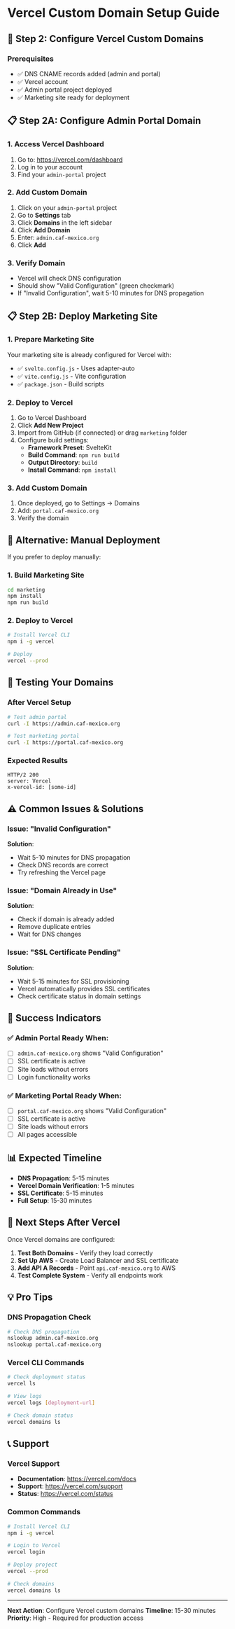 # Vercel Custom Domain Setup Guide

## 🚀 Step 2: Configure Vercel Custom Domains

### Prerequisites
- ✅ DNS CNAME records added (admin and portal)
- ✅ Vercel account
- ✅ Admin portal project deployed
- ✅ Marketing site ready for deployment

## 📋 Step 2A: Configure Admin Portal Domain

### 1. Access Vercel Dashboard
1. Go to: https://vercel.com/dashboard
2. Log in to your account
3. Find your `admin-portal` project

### 2. Add Custom Domain
1. Click on your `admin-portal` project
2. Go to **Settings** tab
3. Click **Domains** in the left sidebar
4. Click **Add Domain**
5. Enter: `admin.caf-mexico.org`
6. Click **Add**

### 3. Verify Domain
- Vercel will check DNS configuration
- Should show "Valid Configuration" (green checkmark)
- If "Invalid Configuration", wait 5-10 minutes for DNS propagation

## 📋 Step 2B: Deploy Marketing Site

### 1. Prepare Marketing Site
Your marketing site is already configured for Vercel with:
- ✅ `svelte.config.js` - Uses adapter-auto
- ✅ `vite.config.js` - Vite configuration
- ✅ `package.json` - Build scripts

### 2. Deploy to Vercel
1. Go to Vercel Dashboard
2. Click **Add New Project**
3. Import from GitHub (if connected) or drag `marketing` folder
4. Configure build settings:
   - **Framework Preset**: SvelteKit
   - **Build Command**: `npm run build`
   - **Output Directory**: `build`
   - **Install Command**: `npm install`

### 3. Add Custom Domain
1. Once deployed, go to Settings → Domains
2. Add: `portal.caf-mexico.org`
3. Verify the domain

## 🔧 Alternative: Manual Deployment

If you prefer to deploy manually:

### 1. Build Marketing Site
```bash
cd marketing
npm install
npm run build
```

### 2. Deploy to Vercel
```bash
# Install Vercel CLI
npm i -g vercel

# Deploy
vercel --prod
```

## 🧪 Testing Your Domains

### After Vercel Setup
```bash
# Test admin portal
curl -I https://admin.caf-mexico.org

# Test marketing portal
curl -I https://portal.caf-mexico.org
```

### Expected Results
```
HTTP/2 200
server: Vercel
x-vercel-id: [some-id]
```

## ⚠️ Common Issues & Solutions

### Issue: "Invalid Configuration"
**Solution**: 
- Wait 5-10 minutes for DNS propagation
- Check DNS records are correct
- Try refreshing the Vercel page

### Issue: "Domain Already in Use"
**Solution**: 
- Check if domain is already added
- Remove duplicate entries
- Wait for DNS changes

### Issue: "SSL Certificate Pending"
**Solution**: 
- Wait 5-15 minutes for SSL provisioning
- Vercel automatically provides SSL certificates
- Check certificate status in domain settings

## 🎯 Success Indicators

### ✅ Admin Portal Ready When:
- [ ] `admin.caf-mexico.org` shows "Valid Configuration"
- [ ] SSL certificate is active
- [ ] Site loads without errors
- [ ] Login functionality works

### ✅ Marketing Portal Ready When:
- [ ] `portal.caf-mexico.org` shows "Valid Configuration"
- [ ] SSL certificate is active
- [ ] Site loads without errors
- [ ] All pages accessible

## 📊 Expected Timeline

- **DNS Propagation**: 5-15 minutes
- **Vercel Domain Verification**: 1-5 minutes
- **SSL Certificate**: 5-15 minutes
- **Full Setup**: 15-30 minutes

## 🚀 Next Steps After Vercel

Once Vercel domains are configured:

1. **Test Both Domains** - Verify they load correctly
2. **Set Up AWS** - Create Load Balancer and SSL certificate
3. **Add API A Records** - Point `api.caf-mexico.org` to AWS
4. **Test Complete System** - Verify all endpoints work

## 💡 Pro Tips

### DNS Propagation Check
```bash
# Check DNS propagation
nslookup admin.caf-mexico.org
nslookup portal.caf-mexico.org
```

### Vercel CLI Commands
```bash
# Check deployment status
vercel ls

# View logs
vercel logs [deployment-url]

# Check domain status
vercel domains ls
```

## 📞 Support

### Vercel Support
- **Documentation**: https://vercel.com/docs
- **Support**: https://vercel.com/support
- **Status**: https://vercel.com/status

### Common Commands
```bash
# Install Vercel CLI
npm i -g vercel

# Login to Vercel
vercel login

# Deploy project
vercel --prod

# Check domains
vercel domains ls
```

---

**Next Action**: Configure Vercel custom domains
**Timeline**: 15-30 minutes
**Priority**: High - Required for production access
